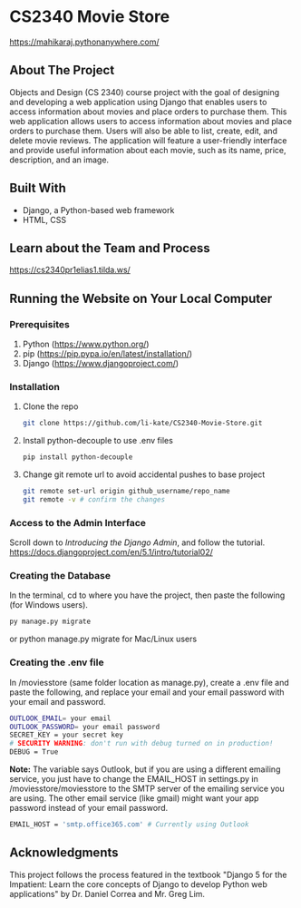 # CS2340 Movie Store
https://mahikaraj.pythonanywhere.com/ 

## About The Project
Objects and Design (CS 2340) course project with the goal of designing and developing a web application using Django that enables users to access information about movies and place orders to purchase them. This web application allows users to access information about movies and place orders to purchase them. Users will also be able to list, create, edit, and delete movie reviews. The application will feature a user-friendly interface and provide useful information about each movie, such as its name, price, description, and an image.

## Built With
- Django, a Python-based web framework
- HTML, CSS

## Learn about the Team and Process
https://cs2340pr1elias1.tilda.ws/

## Running the Website on Your Local Computer
### Prerequisites
1. Python (https://www.python.org/)
2. pip (https://pip.pypa.io/en/latest/installation/)
3. Django (https://www.djangoproject.com/)
   
### Installation
1. Clone the repo
   ```sh
   git clone https://github.com/li-kate/CS2340-Movie-Store.git
   ```
2. Install python-decouple to use .env files
   ```sh
   pip install python-decouple
   ```
3. Change git remote url to avoid accidental pushes to base project
   ```sh
   git remote set-url origin github_username/repo_name
   git remote -v # confirm the changes
   ```

### Access to the Admin Interface
Scroll down to *Introducing the Django Admin*, and follow the tutorial.
https://docs.djangoproject.com/en/5.1/intro/tutorial02/

### Creating the Database
In the terminal, cd to where you have the project, then paste the following (for Windows users).
   ```sh
   py manage.py migrate
   ```
or python manage.py migrate for Mac/Linux users

### Creating the .env file
In /moviesstore (same folder location as manage.py), create a .env file and paste the following, and replace your email and your email password with your email and password.
   ```sh
  OUTLOOK_EMAIL= your email
  OUTLOOK_PASSWORD= your email password
  SECRET_KEY = your secret key
  # SECURITY WARNING: don't run with debug turned on in production!
  DEBUG = True
   
   ```
**Note:** The variable says Outlook, but if you are using a different emailing service, you just have to change the EMAIL_HOST in settings.py in /moviesstore/moviesstore to the SMTP server of the emailing service you are using. The other email service (like gmail) might want your app password instead of your email password.
   ```sh
  EMAIL_HOST = 'smtp.office365.com' # Currently using Outlook
   ```

## Acknowledgments
This project follows the process featured in the textbook "Django 5 for the Impatient: Learn the core concepts of Django to develop Python web applications" by Dr. Daniel Correa and Mr. Greg Lim.
